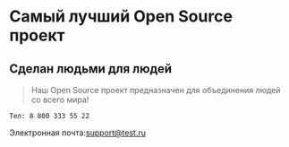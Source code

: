 # Самый лучший Open Source проект

## Сделан людьми для людей

> Наш Open Source проект предназначен для объединения людей со всего мира!

    Тел: 8 800 333 55 22
Электронная почта:support@test.ru
